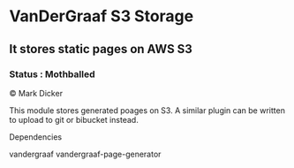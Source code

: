 # VanDerGraaf S3 Storage
## It stores static pages on  AWS S3

### Status : Mothballed

© Mark Dicker

This module stores generated poages on S3.  A similar plugin can be written to upload to git or bibucket instead.


Dependencies

vandergraaf
vandergraaf-page-generator
